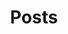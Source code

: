 ---
layout: "base.njk"
title: "Posts"
description: "Description Description"
backgroundImage: "/assets/img/page-title.jpg"
---